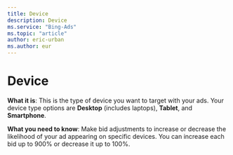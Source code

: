 ```yaml
---
title: Device
description: Device
ms.service: "Bing-Ads"
ms.topic: "article"
author: eric-urban
ms.author: eur
---
```


# Device

**What it is**: This is the type of device you want to target with your ads. Your device type options are **Desktop** (includes laptops), **Tablet**, and **Smartphone**.

**What you need to know**: Make bid adjustments to increase or decrease the likelihood of your ad appearing on specific devices. You can increase each bid up to 900% or decrease it up to 100%.


